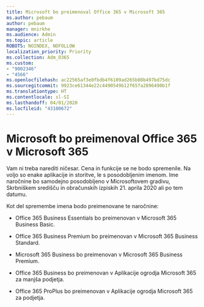 ```yaml
---
title: Microsoft bo preimenoval Office 365 v Microsoft 365
ms.author: pebaum
author: pebaum
manager: mnirkhe
ms.audience: Admin
ms.topic: article
ROBOTS: NOINDEX, NOFOLLOW
localization_priority: Priority
ms.collection: Adm_O365
ms.custom:
- "9002346"
- "4566"
ms.openlocfilehash: ac22565af3e0fbdb4f6109ad265b08b497bd75dc
ms.sourcegitcommit: 9923ce61344e22c4490549b12f65fa2896490b1f
ms.translationtype: HT
ms.contentlocale: sl-SI
ms.lasthandoff: 04/01/2020
ms.locfileid: "43100672"
---
```

# <a name="microsoft-is-renaming-office-365-to-microsoft-365"></a>Microsoft bo preimenoval Office 365 v Microsoft 365

Vam ni treba narediti ničesar. Cena in funkcije se ne bodo spremenile. Na voljo so enake aplikacije in storitve, le s posodobljenim imenom. Ime naročnine bo samodejno posodobljeno v Microsoftovem gradivu, Skrbniškem središču in obračunskih izpiskih 21. aprila 2020 ali po tem datumu.

Kot del spremembe imena bodo preimenovane te naročnine:

- Office 365 Business Essentials bo preimenovan v Microsoft 365 Business Basic.

- Office 365 Business Premium bo preimenovan v Microsoft 365 Business Standard.

- Microsoft 365 Business bo preimenovan v Microsoft 365 Business Premium.

- Office 365 Business bo preimenovan v Aplikacije ogrodja Microsoft 365 za manjša podjetja.

- Office 365 ProPlus bo preimenovan v Aplikacije ogrodja Microsoft 365 za podjetja.
